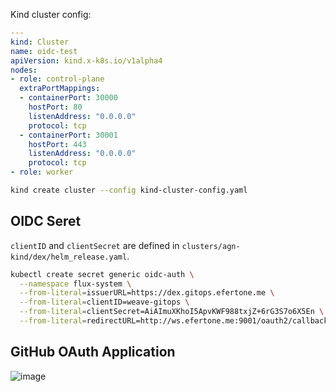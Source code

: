 Kind cluster config:

```yaml
---
kind: Cluster
name: oidc-test
apiVersion: kind.x-k8s.io/v1alpha4
nodes:
- role: control-plane
  extraPortMappings:
  - containerPort: 30000
    hostPort: 80
    listenAddress: "0.0.0.0"
    protocol: tcp
  - containerPort: 30001
    hostPort: 443
    listenAddress: "0.0.0.0"
    protocol: tcp
- role: worker
```

```bash
kind create cluster --config kind-cluster-config.yaml
```

## OIDC Seret

`clientID` and `clientSecret` are defined in
`clusters/agn-kind/dex/helm_release.yaml`.

```bash
kubectl create secret generic oidc-auth \
  --namespace flux-system \
  --from-literal=issuerURL=https://dex.gitops.efertone.me \
  --from-literal=clientID=weave-gitops \
  --from-literal=clientSecret=AiAImuXKhoI5ApvKWF988txjZ+6rG3S7o6X5En \
  --from-literal=redirectURL=http://ws.efertone.me:9001/oauth2/callback
```

## GitHub OAuth Application

![image](https://user-images.githubusercontent.com/183191/165118739-4eae08d6-cf4b-4f76-bd78-8475f741127e.png)

